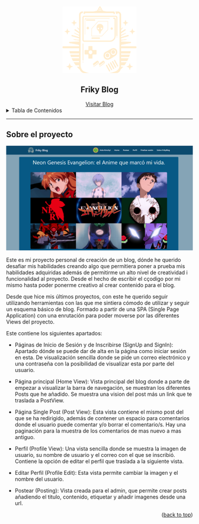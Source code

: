 <a name="readme-top"></a>

<!-- PROJECT LOGO -->
<br />
<div align="center">
  <img src="./public/img/Logosensefondo.png" alt="Logo" width="200" height="180">
  <h2 align="center">Friky Blog</h2>
  <a href="https://code-blog-lime.vercel.app/">Visitar Blog</a>
</div>

<!-- TABLE OF CONTENTS -->
<details>
  <summary>Tabla de Contenidos</summary>
  <ol>
    <li>
      <a href="#about-the-project">Sobre el proyecto</a>
      <ul>
        <li><a href="#build-with">Creado con</a></li>
      </ul>
    </li>
    <li>
    <a href="#roadmap">Roadmap</a>
     <ul>
     <li><a href="#backlog">Back log</a></li>
        <li><a href="#day-one">Tuesday 07, February 2023</a></li>
        <li><a href="#day-two">Wednesday 08, February 2023</a></li>
        <li><a href="#day-three">Thursday 09, February 2023</a></li>
        <li><a href="#day-four">Friday 10, February 2023</a></li>
        <li><a href="#day-five">Wednesday 15, February 2023</a></li>
        <li><a href="#day-six">Thursday 16, February 2023</a></li>
        <li><a href="#day-seven">Monday 20, February 2023</a></li>
        <li><a href="#day-eight">Tuesday 21, February 2023</a></li>
        <li><a href="#day-nine">Wednesday 22, February 2023</a></li>        
      </ul>
    </li>
    <li><a href="#about">Mi información</a></li>
    <li><a href="#special-thanks">Agradecimientos</a></li>
    <li><a href="#technical-challenge">Desafío Técnico</a></li>
    <li><a href="#big-mistake">Gran Error</a></li>
  </ol>
</details>
<hr>

<!-- ABOUT THE PROJECT -->

## Sobre el proyecto

<img src="./public/img/Captura de pantalla 2024-05-15 102732.png" alt="Logo" width="100%" height="50%">

Este es mi proyecto personal de creación de un blog, dónde he querido desafiar mis habilidades creando algo que permitiera poner a prueba mis habilidades adquiridas además de permitirme un alto nivel de creatividad i funcionalidad al proyecto. Desde el hecho de escribir el cçodigo por mi mismo hasta poder ponerme creativo al crear contenido para el blog.

Desde que hice mis últimos proyectos, con este he querido seguir utilizando herramientas con las que me sintiera cómodo de utilizar y seguir un esquema básico de blog. Formado a partir de una SPA (Single Page Application) con una enrutación para poder moverse por las diferentes Views del proyecto.

Este contiene los siguientes apartados:

- Páginas de Inicio de Sesión y de Inscribirse (SignUp and SignIn): Apartado dónde se puede dar de alta en la página como iniciar sesión en esta. De visualización sencilla donde se pide un correo electrónico y una contraseña con la posibilidad de visualizar esta por parte del usuario.

- Página principal (Home View): Vista principal del blog donde a parte de empezar a visualizar la barra de navegación, se muestran los diferentes Posts que he añadido. Se muestra una vision del post más un link que te traslada a PostView.

- Página Single Post (Post View): Esta vista contiene el mismo post del que se ha redirigido, además de contener un espacio para comentarios donde el usuario puede comentar y/o borrar el comentario/s. Hay una paginación para la muestra de los comentarios de mas nuevo a mas antiguo.

- Perfil (Profile View): Una vista sencilla donde se muestra la imagen de usuario, su nombre de usuario y el correo con el que se inscribió. Contiene la opción de editar el perfil que traslada a la siguiente vista.

- Editar Perfil (Profile Edit): Esta vista permite cambiar la imagen y el nombre del usuario.

- Postear (Posting): Vista creada para el admin, que permite crear posts añadiendo el titulo, contenido, etiquetar y añadir imagenes desde una url.

<p align="right">(<a href="#readme-top">back to top</a>)</p>
